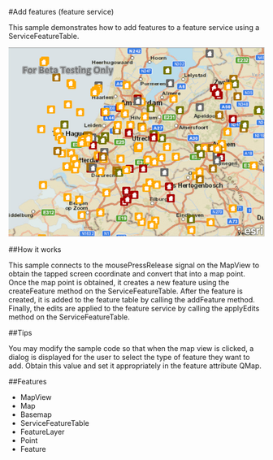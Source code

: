 #Add features (feature service)

This sample demonstrates how to add features to a feature service using a ServiceFeatureTable.

![](capture.png)

##How it works

This sample connects to the mousePressRelease signal on the MapView to obtain the tapped screen coordinate and convert that into a map point. Once the map point is obtained, it creates a new feature using the createFeature method on the ServiceFeatureTable. After the feature is created, it is added to the feature table by calling the addFeature method. Finally, the edits are applied to the feature service by calling the applyEdits method on the ServiceFeatureTable.

##Tips

You may modify the sample code so that when the map view is clicked, a dialog is displayed for the user to select the type of feature they want to add. Obtain this value and set it appropriately in the feature attribute QMap.


##Features
- MapView
- Map
- Basemap
- ServiceFeatureTable
- FeatureLayer
- Point
- Feature